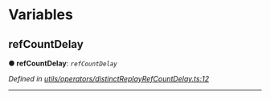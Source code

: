 

# Variables

<a id="refcountdelay"></a>

##  refCountDelay

**● refCountDelay**: *`refCountDelay`*

*Defined in [utils/operators/distinctReplayRefCountDelay.ts:12](https://github.com/paritytech/js-libs/blob/3e9865c/packages/light.js/src/utils/operators/distinctReplayRefCountDelay.ts#L12)*

___

